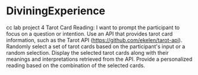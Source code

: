 # DiviningExperience
 cc lab project 4
Tarot Card Reading:
I want to prompt the participant to focus on a question or intention.
Use an API that provides tarot card information, such as the Tarot API (https://github.com/ekelen/tarot-api).
Randomly select a set of tarot cards based on the participant's input or a random selection.
Display the selected tarot cards along with their meanings and interpretations retrieved from the API.
Provide a personalized reading based on the combination of the selected cards.
